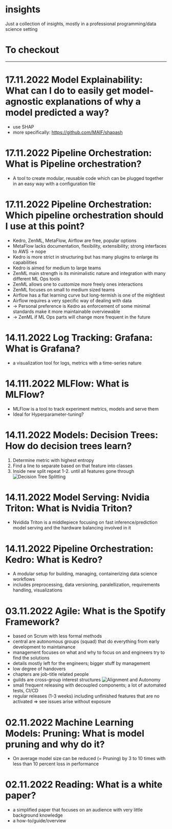 # insights
Just a collection of insights, mostly in a professional programming/data science setting

# To checkout

---
# 17.11.2022 Model Explainability: What can I do to easily get model-agnostic explanations of why a model predicted a way?
- use SHAP
- more specifically: https://github.com/MAIF/shapash
# 17.11.2022 Pipeline Orchestration: What is Pipeline orchestration?
- A tool to create modular, reusable code which can be plugged together in an easy way with a configuration file
# 17.11.2022 Pipeline Orchestration: Which pipeline orchestration should I use at this point?
- Kedro, ZenML, MetaFlow, Airflow are free, popular options
- MetaFlow lacks documentation, flexibility, extensibility; strong interfaces to AWS -> nope
- Kedro is more strict in structuring but has many plugins to enlarge its capabilities
- Kedro is aimed for medium to large teams
- ZenML main strength is its minimalistic nature and integration with many different ML Ops tools
- ZenML allows one to customize more freely ones interactions
- ZenML focuses on small to medium sized teams
- Airflow has a flat learning curve but long-termish is one of the mightiest
- Airflow requires a very specific way of dealing with data
- -> Personal preference is Kedro as enforcement of some minimal standards make it more maintainable overviewable
- -> ZenML if ML Ops parts will change more frequent in the future


# 14.11.2022 Log Tracking: Grafana: What is Grafana?
- a visualization tool for logs, metrics with a time-series nature
# 14.111.2022 MLFlow: What is MLFlow?
- MLFlow is a tool to track experiment metrics, models and serve them
- Ideal for Hyperparameter-tuning?
# 14.11.2022 Models: Decision Trees: How do decision trees learn?
1. Determine metric with highest entropy
2. Find a line to separate based on that feature into classes
3. Inside new split repeat 1-2. until all features gone through
![Decision Tree Splitting](https://www.researchgate.net/publication/342724336/figure/fig2/AS:910463089012746@1594082724852/Decision-tree-data-splitting-This-is-a-revised-figure-taken-from-Zou-Schonlau-17.png)
# 14.11.2022 Model Serving: Nvidia Triton: What is Nvidia Triton?
- Nvidida Triton is a middlepiece focusing on fast inference/prediction model serving and the hardware balancing involved in it
# 14.11.2022 Pipeline Orchestration: Kedro: What is Kedro?
- A modular setup for building, managing, containerizing data science workflows
- includes preprocessing, data versioning, paralellization, requirements handling, visualizations

# 03.11.2022 Agile: What is the Spotify Framework?
- based on Scrum with less formal methods
- central are autonomous groups (squad) that do everything from early development to maintainance
- management focuses on what and why to focus on and engineers try to find the solutions
- details mostly left for the engineers; bigger stuff by management
- low degree of handovers
- chapters are job-title related people
- guilds are cross-group interest structures
![Alignment and Autonomy](https://miro.medium.com/max/720/1*B-0hwMt7gJKo7643fAYyNg.png)
- small frequent releasing with decoupled components; a lot of automated tests, CI/CD
- regular releases (1-3 weeks) including unfinished features that are no activated => see issues arise without exposure


# 02.11.2022 Machine Learning Models: Pruning: What is model pruning and why do it?
- On average model size can be reduced (= Pruning) by 3 to 10 times with less than 10 percent loss in performance
# 02.11.2022 Reading: What is a white paper?
- a simplified paper that focuses on an audience with very little background knowledge
- a how-to/guide/overview
